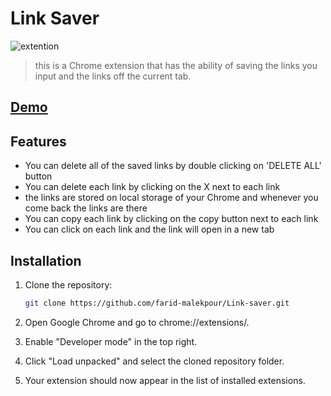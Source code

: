 # Link Saver

![extention](https://github.com/farid-malekpour/Link-saver/assets/130099331/d1e0c00c-d5d4-4d5b-84c5-ed661c415ece)


> this is a Chrome extension that has the ability of saving the links you input and the links off the current tab.
## [Demo](https://farid-malekpour.github.io/Link-saver)
## Features

- You can delete all of the saved links by double clicking on 'DELETE ALL' button
- You can delete each link by clicking on the X next to each link
- the links are stored on local storage of your Chrome and whenever you come back the links are there
- You can copy each link by clicking on the copy button next to each link
- You can click on each link and the link will open in a new tab

## Installation

1. Clone the repository:

   ```bash
   git clone https://github.com/farid-malekpour/Link-saver.git
2. Open Google Chrome and go to chrome://extensions/.

3. Enable "Developer mode" in the top right.

4. Click "Load unpacked" and select the cloned repository folder.

5. Your extension should now appear in the list of installed extensions.
